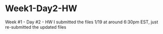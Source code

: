 # Week1-Day2-HW
Week #1 - Day #2 - HW
I submitted the files 1/19 at around 6:30pm EST, just re-submitted the updated files
